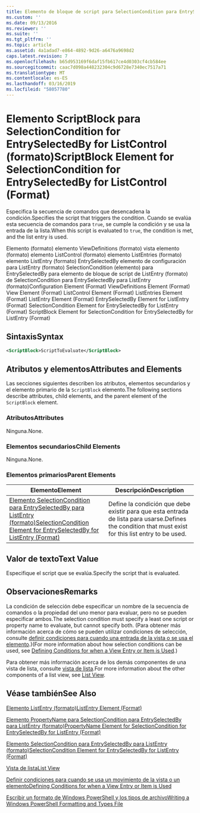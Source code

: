 ```yaml
---
title: Elemento de bloque de script para SelectionCondition para EntrySelectedBy para ListControl (formato) | Microsoft Docs
ms.custom: ''
ms.date: 09/13/2016
ms.reviewer: ''
ms.suite: ''
ms.tgt_pltfrm: ''
ms.topic: article
ms.assetid: 4a1adad7-e864-4892-9d26-a6476a9698d2
caps.latest.revision: 7
ms.openlocfilehash: b65d953169f6daf15fb617ce4d0303cf4cb584ee
ms.sourcegitcommit: caac7d098a448232304c9d6728e7340ec7517a71
ms.translationtype: MT
ms.contentlocale: es-ES
ms.lasthandoff: 03/16/2019
ms.locfileid: "58057780"
---
```

# <a name="scriptblock-element-for-selectioncondition-for-entryselectedby-for-listcontrol-format"></a><span data-ttu-id="6b89c-102">Elemento ScriptBlock para SelectionCondition for EntrySelectedBy for ListControl (formato)</span><span class="sxs-lookup"><span data-stu-id="6b89c-102">ScriptBlock Element for SelectionCondition for EntrySelectedBy for ListControl (Format)</span></span>

<span data-ttu-id="6b89c-103">Especifica la secuencia de comandos que desencadena la condición.</span><span class="sxs-lookup"><span data-stu-id="6b89c-103">Specifies the script that triggers the condition.</span></span> <span data-ttu-id="6b89c-104">Cuando se evalúa esta secuencia de comandos para `true`, se cumple la condición y se usa la entrada de la lista.</span><span class="sxs-lookup"><span data-stu-id="6b89c-104">When this script is evaluated to `true`, the condition is met, and the list entry is used.</span></span>

<span data-ttu-id="6b89c-105">Elemento (formato) elemento ViewDefinitions (formato) vista elemento (formato) elemento ListControl (formato) elemento ListEntries (formato) elemento ListEntry (formato) EntrySelectedBy elemento de configuración para ListEntry (formato) SelectionCondition (elemento) para EntrySelectedBy para elemento de bloque de script de ListEntry (formato) de SelectionCondition para EntrySelectedBy para ListEntry (formato)</span><span class="sxs-lookup"><span data-stu-id="6b89c-105">Configuration Element (Format) ViewDefinitions Element (Format) View Element (Format) ListControl Element (Format) ListEntries Element (Format) ListEntry Element (Format) EntrySelectedBy Element for ListEntry (Format) SelectionCondition Element for EntrySelectedBy for ListEntry (Format) ScriptBlock Element for SelectionCondition for EntrySelectedBy for ListEntry (Format)</span></span>

## <a name="syntax"></a><span data-ttu-id="6b89c-106">Sintaxis</span><span class="sxs-lookup"><span data-stu-id="6b89c-106">Syntax</span></span>

```xml
<ScriptBlock>ScriptToEvaluate</ScriptBlock>
```

## <a name="attributes-and-elements"></a><span data-ttu-id="6b89c-107">Atributos y elementos</span><span class="sxs-lookup"><span data-stu-id="6b89c-107">Attributes and Elements</span></span>

<span data-ttu-id="6b89c-108">Las secciones siguientes describen los atributos, elementos secundarios y el elemento primario de la `ScriptBlock` elemento.</span><span class="sxs-lookup"><span data-stu-id="6b89c-108">The following sections describe attributes, child elements, and the parent element of the `ScriptBlock` element.</span></span>

### <a name="attributes"></a><span data-ttu-id="6b89c-109">Atributos</span><span class="sxs-lookup"><span data-stu-id="6b89c-109">Attributes</span></span>

<span data-ttu-id="6b89c-110">Ninguna.</span><span class="sxs-lookup"><span data-stu-id="6b89c-110">None.</span></span>

### <a name="child-elements"></a><span data-ttu-id="6b89c-111">Elementos secundarios</span><span class="sxs-lookup"><span data-stu-id="6b89c-111">Child Elements</span></span>

<span data-ttu-id="6b89c-112">Ninguna.</span><span class="sxs-lookup"><span data-stu-id="6b89c-112">None.</span></span>

### <a name="parent-elements"></a><span data-ttu-id="6b89c-113">Elementos primarios</span><span class="sxs-lookup"><span data-stu-id="6b89c-113">Parent Elements</span></span>

|<span data-ttu-id="6b89c-114">Elemento</span><span class="sxs-lookup"><span data-stu-id="6b89c-114">Element</span></span>|<span data-ttu-id="6b89c-115">Descripción</span><span class="sxs-lookup"><span data-stu-id="6b89c-115">Description</span></span>|
|-------------|-----------------|
|[<span data-ttu-id="6b89c-116">Elemento SelectionCondition para EntrySelectedBy para ListEntry (formato)</span><span class="sxs-lookup"><span data-stu-id="6b89c-116">SelectionCondition Element for EntrySelectedBy for ListEntry (Format)</span></span>](./selectioncondition-element-for-entryselectedby-for-listcontrol-format.md)|<span data-ttu-id="6b89c-117">Define la condición que debe existir para que esta entrada de lista para usarse.</span><span class="sxs-lookup"><span data-stu-id="6b89c-117">Defines the condition that must exist for this list entry to be used.</span></span>|

## <a name="text-value"></a><span data-ttu-id="6b89c-118">Valor de texto</span><span class="sxs-lookup"><span data-stu-id="6b89c-118">Text Value</span></span>

<span data-ttu-id="6b89c-119">Especifique el script que se evalúa.</span><span class="sxs-lookup"><span data-stu-id="6b89c-119">Specify the script that is evaluated.</span></span>

## <a name="remarks"></a><span data-ttu-id="6b89c-120">Observaciones</span><span class="sxs-lookup"><span data-stu-id="6b89c-120">Remarks</span></span>

<span data-ttu-id="6b89c-121">La condición de selección debe especificar un nombre de la secuencia de comandos o la propiedad del uno menor para evaluar, pero no se pueden especificar ambos.</span><span class="sxs-lookup"><span data-stu-id="6b89c-121">The selection condition must specify a least one script or property name to evaluate, but cannot specify both.</span></span> <span data-ttu-id="6b89c-122">(Para obtener más información acerca de cómo se pueden utilizar condiciones de selección, consulte [definir condiciones para cuando una entrada de la vista o se usa el elemento](./defining-conditions-for-displaying-data.md).)</span><span class="sxs-lookup"><span data-stu-id="6b89c-122">(For more information about how selection conditions can be used, see [Defining Conditions for when a View Entry or Item is Used](./defining-conditions-for-displaying-data.md).)</span></span>

<span data-ttu-id="6b89c-123">Para obtener más información acerca de los demás componentes de una vista de lista, consulte [vista de lista](./creating-a-list-view.md).</span><span class="sxs-lookup"><span data-stu-id="6b89c-123">For more information about the other components of a list view, see [List View](./creating-a-list-view.md).</span></span>

## <a name="see-also"></a><span data-ttu-id="6b89c-124">Véase también</span><span class="sxs-lookup"><span data-stu-id="6b89c-124">See Also</span></span>

[<span data-ttu-id="6b89c-125">Elemento ListEntry (formato)</span><span class="sxs-lookup"><span data-stu-id="6b89c-125">ListEntry Element (Format)</span></span>](./listentry-element-for-listcontrol-format.md)

[<span data-ttu-id="6b89c-126">Elemento PropertyName para SelectionCondition para EntrySelectedBy para ListEntry (formato)</span><span class="sxs-lookup"><span data-stu-id="6b89c-126">PropertyName Element for SelectionCondition for EntrySelectedBy for ListEntry (Format)</span></span>](./propertyname-element-for-selectioncondition-for-entryselectedby-for-listcontrol-format.md)

[<span data-ttu-id="6b89c-127">Elemento SelectionCondition para EntrySelectedBy para ListEntry (formato)</span><span class="sxs-lookup"><span data-stu-id="6b89c-127">SelectionCondition Element for EntrySelectedBy for ListEntry (Format)</span></span>](./selectioncondition-element-for-entryselectedby-for-listcontrol-format.md)

[<span data-ttu-id="6b89c-128">Vista de lista</span><span class="sxs-lookup"><span data-stu-id="6b89c-128">List View</span></span>](./creating-a-list-view.md)

[<span data-ttu-id="6b89c-129">Definir condiciones para cuando se usa un movimiento de la vista o un elemento</span><span class="sxs-lookup"><span data-stu-id="6b89c-129">Defining Conditions for when a View Entry or Item is Used</span></span>](./defining-conditions-for-displaying-data.md)

[<span data-ttu-id="6b89c-130">Escribir un formato de Windows PowerShell y los tipos de archivo</span><span class="sxs-lookup"><span data-stu-id="6b89c-130">Writing a Windows PowerShell Formatting and Types File</span></span>](./writing-a-powershell-formatting-file.md)
